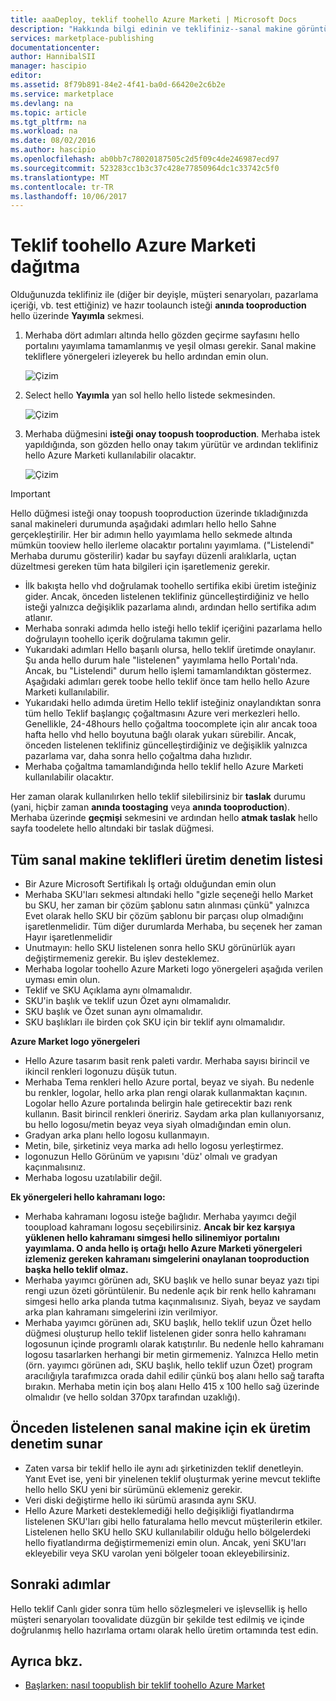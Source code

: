 ```yaml
---
title: aaaDeploy, teklif toohello Azure Marketi | Microsoft Docs
description: "Hakkında bilgi edinin ve teklifiniz--sanal makine görüntüsü, geliştirici hizmeti, veri hizmeti, vb.--toohello Azure Market hello yönergeleri toodeploy yol."
services: marketplace-publishing
documentationcenter: 
author: HannibalSII
manager: hascipio
editor: 
ms.assetid: 8f79b891-84e2-4f41-ba0d-66420e2c6b2e
ms.service: marketplace
ms.devlang: na
ms.topic: article
ms.tgt_pltfrm: na
ms.workload: na
ms.date: 08/02/2016
ms.author: hascipio
ms.openlocfilehash: ab0bb7c78020187505c2d5f09c4de246987ecd97
ms.sourcegitcommit: 523283cc1b3c37c428e77850964dc1c33742c5f0
ms.translationtype: MT
ms.contentlocale: tr-TR
ms.lasthandoff: 10/06/2017
---
```

# <a name="deploy-your-offer-toohello-azure-marketplace"></a>Teklif toohello Azure Marketi dağıtma
Olduğunuzda teklifiniz ile (diğer bir deyişle, müşteri senaryoları, pazarlama içeriği, vb. test ettiğiniz) ve hazır toolaunch isteği **anında tooproduction** hello üzerinde **Yayımla** sekmesi.  

1. Merhaba dört adımları altında hello gözden geçirme sayfasını hello portalını yayımlama tamamlanmış ve yeşil olması gerekir. Sanal makine tekliflere yönergeleri izleyerek bu hello ardından emin olun.
   
    ![Çizim][img-pubportal-walkthru-checked]
2. Select hello **Yayımla** yan sol hello hello listede sekmesinden.
   
    ![Çizim][img-pubportal-menu-publish]
3. Merhaba düğmesini **isteği onay toopush tooproduction**. Merhaba istek yapıldığında, son gözden hello onay takım yürütür ve ardından teklifiniz hello Azure Marketi kullanılabilir olacaktır.
   
    ![Çizim][img-pubportal-publish-pushproduction]

> [!IMPORTANT]
> Hello düğmesi isteği onay toopush tooproduction üzerinde tıkladığınızda sanal makineleri durumunda aşağıdaki adımları hello hello Sahne gerçekleştirilir. Her bir adımın hello yayımlama hello sekmede altında mümkün tooview hello ilerleme olacaktır portalını yayımlama. ("Listelendi" Merhaba durumu gösterilir) kadar bu sayfayı düzenli aralıklarla, uçtan düzeltmesi gereken tüm hata bilgileri için işaretlemeniz gerekir.
> 
> * İlk bakışta hello vhd doğrulamak toohello sertifika ekibi üretim isteğiniz gider. Ancak, önceden listelenen teklifiniz güncelleştirdiğiniz ve hello isteği yalnızca değişiklik pazarlama alındı, ardından hello sertifika adım atlanır.
> * Merhaba sonraki adımda hello isteği hello teklif içeriğini pazarlama hello doğrulayın toohello içerik doğrulama takımın gelir.
> * Yukarıdaki adımları Hello başarılı olursa, hello teklif üretimde onaylanır. Şu anda hello durum hale "listelenen" yayımlama hello Portalı'nda. Ancak, bu "Listelendi" durum hello işlemi tamamlandıktan göstermez. Aşağıdaki adımları gerek toobe hello teklif önce tam hello hello Azure Marketi kullanılabilir.
> * Yukarıdaki hello adımda üretim Hello teklif isteğiniz onaylandıktan sonra tüm hello Teklif başlangıç çoğaltmasını Azure veri merkezleri hello. Genellikle, 24-48hours hello çoğaltma toocomplete için alır ancak tooa hafta hello vhd hello boyutuna bağlı olarak yukarı sürebilir. Ancak, önceden listelenen teklifiniz güncelleştirdiğiniz ve değişiklik yalnızca pazarlama var, daha sonra hello çoğaltma daha hızlıdır.
> * Merhaba çoğaltma tamamlandığında hello teklif hello Azure Marketi kullanılabilir olacaktır.
> 
> Her zaman olarak kullanılırken hello teklif silebilirsiniz bir **taslak** durumu (yani, hiçbir zaman **anında toostaging** veya **anında tooproduction**). Merhaba üzerinde **geçmişi** sekmesini ve ardından hello **atmak taslak** hello sayfa toodelete hello altındaki bir taslak düğmesi.
> 
> 

## <a name="production-checklist-for-all-virtual-machine-offers"></a>Tüm sanal makine teklifleri üretim denetim listesi
* Bir Azure Microsoft Sertifikalı İş ortağı olduğundan emin olun
* Merhaba SKU'ları sekmesi altındaki hello "gizle seçeneği hello Market bu SKU, her zaman bir çözüm şablonu satın alınması çünkü" yalnızca Evet olarak hello SKU bir çözüm şablonu bir parçası olup olmadığını işaretlenmelidir. Tüm diğer durumlarda Merhaba, bu seçenek her zaman Hayır işaretlenmelidir
* Unutmayın: hello SKU listelenen sonra hello SKU görünürlük ayarı değiştirmemeniz gerekir. Bu işlev desteklemez.
* Merhaba logolar toohello Azure Marketi logo yönergeleri aşağıda verilen uyması emin olun.
* Teklif ve SKU Açıklama aynı olmamalıdır.
* SKU'in başlık ve teklif uzun Özet aynı olmamalıdır.
* SKU başlık ve Özet sunan aynı olmamalıdır.
* SKU başlıkları ile birden çok SKU için bir teklif aynı olmamalıdır.

**Azure Market logo yönergeleri**

* Hello Azure tasarım basit renk paleti vardır. Merhaba sayısı birincil ve ikincil renkleri logonuzu düşük tutun.
* Merhaba Tema renkleri hello Azure portal, beyaz ve siyah. Bu nedenle bu renkler, logolar, hello arka plan rengi olarak kullanmaktan kaçının. Logolar hello Azure portalında belirgin hale getirecektir bazı renk kullanın. Basit birincil renkleri öneririz. Saydam arka plan kullanıyorsanız, bu hello logosu/metin beyaz veya siyah olmadığından emin olun.
* Gradyan arka planı hello logosu kullanmayın.
* Metin, bile, şirketiniz veya marka adı hello logosu yerleştirmez.
* logonuzun Hello Görünüm ve yapısını 'düz' olmalı ve gradyan kaçınmalısınız.
* Merhaba logosu uzatılabilir değil.

**Ek yönergeleri hello kahramanı logo:**

* Merhaba kahramanı logosu isteğe bağlıdır. Merhaba yayımcı değil tooupload kahramanı logosu seçebilirsiniz. **Ancak bir kez karşıya yüklenen hello kahramanı simgesi hello silinemiyor portalını yayımlama. O anda hello iş ortağı hello Azure Marketi yönergeleri izlemeniz gereken kahramanı simgelerini onaylanan tooproduction başka hello teklif olmaz.**
* Merhaba yayımcı görünen adı, SKU başlık ve hello sunar beyaz yazı tipi rengi uzun özeti görüntülenir. Bu nedenle açık bir renk hello kahramanı simgesi hello arka planda tutma kaçınmalısınız. Siyah, beyaz ve saydam arka plan kahramanı simgelerini izin verilmiyor.
* Merhaba yayımcı görünen adı, SKU başlık, hello teklif uzun Özet hello düğmesi oluşturup hello teklif listelenen gider sonra hello kahramanı logosunun içinde programlı olarak katıştırılır. Bu nedenle hello kahramanı logosu tasarlarken herhangi bir metin girmemeniz. Yalnızca Hello metin (örn. yayımcı görünen adı, SKU başlık, hello teklif uzun Özet) program aracılığıyla tarafımızca orada dahil edilir çünkü boş alanı hello sağ tarafta bırakın. Merhaba metin için boş alanı Hello 415 x 100 hello sağ üzerinde olmalıdır (ve hello soldan 370px tarafından uzaklığı).

## <a name="additional-production-checklist-for-already-listed-virtual-machine-offers"></a>Önceden listelenen sanal makine için ek üretim denetim sunar
* Zaten varsa bir teklif hello ile aynı adı şirketinizden teklif denetleyin. Yanıt Evet ise, yeni bir yinelenen teklif oluşturmak yerine mevcut teklifte hello hello SKU yeni bir sürümünü eklemeniz gerekir.
* Veri diski değiştirme hello iki sürümü arasında aynı SKU.
* Hello Azure Marketi desteklemediği hello değişikliği fiyatlandırma listelenen SKU'ları gibi hello faturalama hello mevcut müşterilerin etkiler. Listelenen hello SKU hello SKU kullanılabilir olduğu hello bölgelerdeki hello fiyatlandırma değiştirmemenizi emin olun. Ancak, yeni SKU'ları ekleyebilir veya SKU varolan yeni bölgeler tooan ekleyebilirsiniz.

## <a name="next-steps"></a>Sonraki adımlar
Hello teklif Canlı gider sonra tüm hello sözleşmeleri ve işlevsellik iş hello müşteri senaryoları toovalidate düzgün bir şekilde test edilmiş ve içinde doğrulanmış hello hazırlama ortamı olarak hello üretim ortamında test edin.

## <a name="see-also"></a>Ayrıca bkz.
* [Başlarken: nasıl toopublish bir teklif toohello Azure Market](marketplace-publishing-getting-started.md)

[img-pubportal-walkthru-checked]:media/marketplace-publishing-push-to-production/pubportal-walkthru-checked.png
[img-pubportal-menu-publish]:media/marketplace-publishing-push-to-production/pubportal-menu-publish.png
[img-pubportal-publish-pushproduction]:media/marketplace-publishing-push-to-production/pubportal-publish-pushproduction.png
